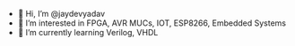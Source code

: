 - 👋 Hi, I’m @jaydevyadav
- 👀 I’m interested in FPGA, AVR MUCs, IOT, ESP8266, Embedded Systems
- 🌱 I’m currently learning Verilog, VHDL 


<!---
jaydevyadav/jaydevyadav is a ✨ special ✨ repository because its `README.md` (this file) appears on your GitHub profile.
You can click the Preview link to take a look at your changes.
--->
